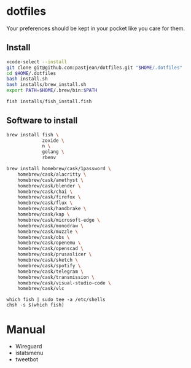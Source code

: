 # dotfiles

Your preferences should be kept in your pocket like you care for them.

## Install

```sh
xcode-select --install
git clone git@github.com:pastjean/dotfiles.git "$HOME/.dotfiles"
cd $HOME/.dotfiles
bash install.sh
bash installs/brew_install.sh
export PATH=$HOME/.brew/bin:$PATH

fish installs/fish_install.fish
```

## Software to install

```sh
brew install fish \
             zoxide \
             n \
             golang \
             rbenv

brew install homebrew/cask/1password \
    homebrew/cask/alacritty \
    homebrew/cask/amethyst \
    homebrew/cask/blender \
    homebrew/cask/chai \
    homebrew/cask/firefox \
    homebrew/cask/flux \
    homebrew/cask/handbrake \
    homebrew/cask/kap \
    homebrew/cask/microsoft-edge \
    homebrew/cask/monodraw \
    homebrew/cask/muzzle \
    homebrew/cask/obs \
    homebrew/cask/openemu \
    homebrew/cask/openscad \
    homebrew/cask/prusaslicer \
    homebrew/cask/sketch \
    homebrew/cask/spotify \
    homebrew/cask/telegram \
    homebrew/cask/transmission \
    homebrew/cask/visual-studio-code \
    homebrew/cask/vlc
```

```fish
which fish | sudo tee -a /etc/shells
chsh -s $(which fish)
```

# Manual

- Wireguard
- istatsmenu
- tweetbot
